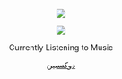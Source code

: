 <p align="center">  
<img src="https://media.discordapp.net/attachments/991837424139382835/1063268144694706176/giphy.gif">
</p>
<p align="center">  
<img src="https://komarev.com/ghpvc/?username=federa1&color=grey">
</p>
<p align="center">
Currently Listening to Music
<p align="center">
    <a href="http://bopy.ml">دوكسبين</a>
